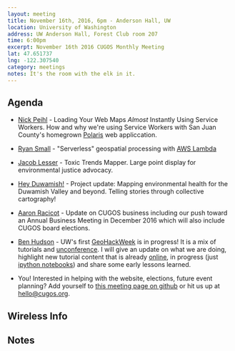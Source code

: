 ```yaml
---
layout: meeting
title: November 16th, 2016, 6pm - Anderson Hall, UW
location: University of Washington
address: UW Anderson Hall, Forest Club room 207
time: 6:00pm
excerpt: November 16th 2016 CUGOS Monthly Meeting
lat: 47.651737
lng: -122.307540
category: meetings
notes: It's the room with the elk in it.
---
```


## Agenda

- [Nick Peihl](http://github.com/nickpeihl) - Loading Your Web Maps _Almost_ Instantly Using Service Workers. How and why we're using Service Workers with San Juan County's homegrown [Polaris](http://github.com/sjcgis/polarisjs) web appliccation.

- [Ryan Small](http://www.foundatron.com/about/) - "Serverless" geospatial processing with [AWS Lambda](https://aws.amazon.com/lambda/)

- [Jacob Lesser](http://github.com/lesserj) - Toxic Trends Mapper.  Large point display for environmental justice advocacy.

- [Hey Duwamish!](http://heyduwamish.org) - Project update: Mapping environmental health for the Duwamish Valley and beyond. Telling stories through collective cartography!

- [Aaron Racicot](http://github.com/aaronr) - Update on CUGOS business including our push toward an Annual Business Meeting in December 2016 which will also include CUGOS board elections.

- [Ben Hudson](http://github.com/bdhudson) - UW's first [GeoHackWeek](https://geohackweek.github.io/) is in progress! It is a mix of tutorials and [unconference](https://en.wikipedia.org/wiki/Unconference). I will give an update on what we are doing, highlight new tutorial content that is already [online](https://geohackweek.github.io/nDarrays/), in progress (just [ipython notebooks](https://github.com/geohackweek/visualization/blob/gh-pages/docker/notebooks/index.ipynb)) and share some early lessons learned.   

- You! Interested in helping with the website, elections, future event planning? Add yourself to [this meeting page on github](https://github.com/cugos/cugos.github.com/edit/master/meetings/_posts/2016-10-19-cugos_monthly.markdown) or hit us up at <hello@cugos.org>.

## Wireless Info

## Notes
